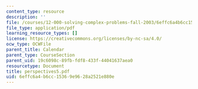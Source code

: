```yaml
---
content_type: resource
description: ''
file: /courses/12-000-solving-complex-problems-fall-2003/6effc6a4b6cc15369e9628a2521e880e_perspectives5.pdf
file_type: application/pdf
learning_resource_types: []
license: https://creativecommons.org/licenses/by-nc-sa/4.0/
ocw_type: OCWFile
parent_title: Calendar
parent_type: CourseSection
parent_uid: 19c6098c-89fb-fdf8-433f-44041637aea0
resourcetype: Document
title: perspectives5.pdf
uid: 6effc6a4-b6cc-1536-9e96-28a2521e880e
---
```

